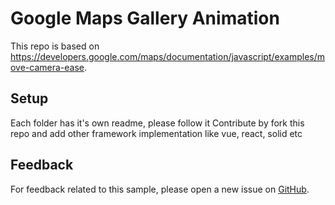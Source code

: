 # Google Maps Gallery Animation

This repo is based on
https://developers.google.com/maps/documentation/javascript/examples/move-camera-ease.

## Setup

Each folder has it's own readme, please follow it
Contribute by fork this repo and add other framework implementation like vue, react, solid etc

## Feedback

For feedback related to this sample, please open a new issue on
[GitHub](https://github.com/googlemaps/js-samples/issues).
